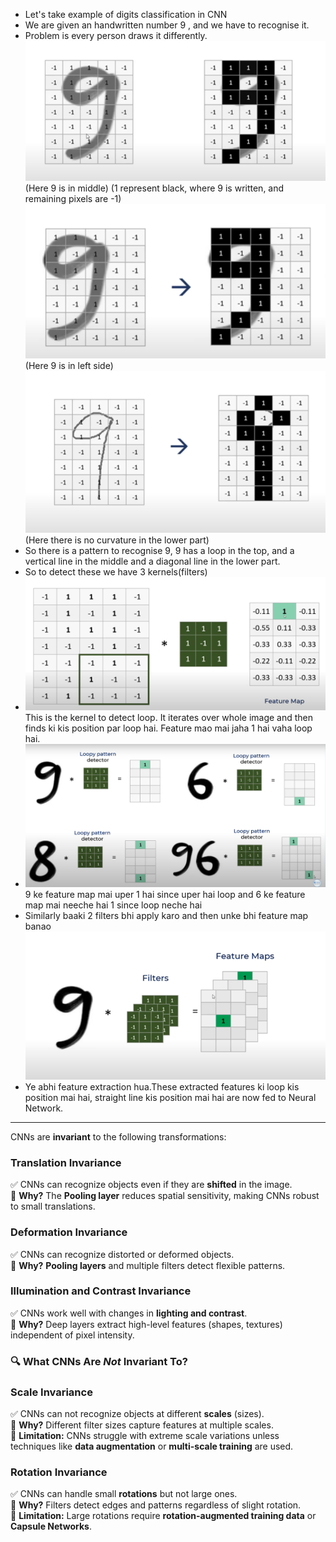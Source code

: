 - Let's take example of digits classification in CNN
- We are given an handwritten number 9 , and we have to recognise it.
- Problem is every person draws it differently.
  ![img.png](img.png) (Here 9 is in middle) (1 represent black, where 9 is written, and remaining pixels are -1)
  ![img_1.png](img_1.png) (Here 9 is in left side)
  ![img_2.png](img_2.png) (Here there is no curvature in the lower part)
- So there is a pattern to recognise 9, 9 has a loop in the top, and a vertical line in the middle and a diagonal line in the lower part.
- So to detect these we have 3 kernels(filters)
- ![img_3.png](img_3.png)
  This is the kernel to detect loop. It iterates over whole image and then finds ki kis position par loop hai. Feature mao mai jaha 1 hai vaha loop hai.
- ![img_5.png](img_5.png)
  9 ke feature map mai uper 1 hai since uper hai loop and 6 ke feature map mai neeche hai 1 since loop neche hai 
- Similarly baaki 2 filters bhi apply karo and then unke bhi feature map banao
  ![img_6.png](img_6.png)
- Ye abhi feature extraction hua.These extracted features ki loop kis position mai hai, straight line kis position mai hai are now fed to Neural Network.

---
CNNs are **invariant** to the following transformations:

###  Translation Invariance
✅ CNNs can recognize objects even if they are **shifted** in the image.  
🔹 **Why?** The **Pooling layer** reduces spatial sensitivity, making CNNs robust to small translations.

###  Deformation Invariance
✅ CNNs can recognize distorted or deformed objects.  
🔹 **Why?** **Pooling layers** and multiple filters detect flexible patterns.

###  Illumination and Contrast Invariance
✅ CNNs work well with changes in **lighting and contrast**.  
🔹 **Why?** Deep layers extract high-level features (shapes, textures) independent of pixel intensity.

### **🔍 What CNNs Are *Not* Invariant To?**

###  Scale Invariance
✅ CNNs can not recognize objects at different **scales** (sizes).  
🔹 **Why?** Different filter sizes capture features at multiple scales.  
🔹 **Limitation:** CNNs struggle with extreme scale variations unless techniques like **data augmentation** or **multi-scale training** are used.

###  Rotation Invariance 
✅ CNNs can handle small **rotations** but not large ones.  
🔹 **Why?** Filters detect edges and patterns regardless of slight rotation.  
🔹 **Limitation:** Large rotations require **rotation-augmented training data** or **Capsule Networks**.
